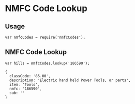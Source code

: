 NMFC Code Lookup
================

Usage
-----
    var nmfcCodes = require('nmfcCodes');

NMFC Code Lookup
--------------
    var hills = nmfcCodes.lookup('186590');

    { 
      classCode: '85.00',
      description: 'Electric hand held Power Tools, or parts',
      item: 'Tools',
      nmfc: '186590',
      sub: '' 
    }
